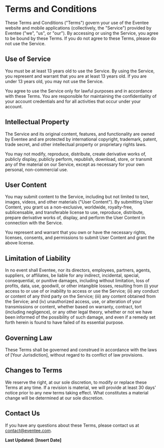 # Terms and Conditions

These Terms and Conditions ("Terms") govern your use of the Eventee website and
mobile applications (collectively, the "Service") provided by Eventee ("we",
"us", or "our"). By accessing or using the Service, you agree to be bound by
these Terms. If you do not agree to these Terms, please do not use the Service.

## Use of Service

You must be at least 13 years old to use the Service. By using the Service, you
represent and warrant that you are at least 13 years old. If you are under 13
years old, you may not use the Service.

You agree to use the Service only for lawful purposes and in accordance with
these Terms. You are responsible for maintaining the confidentiality of your
account credentials and for all activities that occur under your account.

## Intellectual Property

The Service and its original content, features, and functionality are owned by
Eventee and are protected by international copyright, trademark, patent, trade
secret, and other intellectual property or proprietary rights laws.

You may not modify, reproduce, distribute, create derivative works of, publicly
display, publicly perform, republish, download, store, or transmit any of the
material on our Service, except as necessary for your own personal,
non-commercial use.

## User Content

You may submit content to the Service, including but not limited to text,
images, videos, and other materials ("User Content"). By submitting User
Content, you grant us a non-exclusive, worldwide, royalty-free, sublicensable,
and transferable license to use, reproduce, distribute, prepare derivative works
of, display, and perform the User Content in connection with the Service.

You represent and warrant that you own or have the necessary rights, licenses,
consents, and permissions to submit User Content and grant the above license.

## Limitation of Liability

In no event shall Eventee, nor its directors, employees, partners, agents,
suppliers, or affiliates, be liable for any indirect, incidental, special,
consequential, or punitive damages, including without limitation, loss of
profits, data, use, goodwill, or other intangible losses, resulting from (i)
your access to or use of or inability to access or use the Service; (ii) any
conduct or content of any third party on the Service; (iii) any content obtained
from the Service; and (iv) unauthorized access, use, or alteration of your
transmissions or content, whether based on warranty, contract, tort (including
negligence), or any other legal theory, whether or not we have been informed of
the possibility of such damage, and even if a remedy set forth herein is found
to have failed of its essential purpose.

## Governing Law

These Terms shall be governed and construed in accordance with the laws of [Your
Jurisdiction], without regard to its conflict of law provisions.

## Changes to Terms

We reserve the right, at our sole discretion, to modify or replace these Terms
at any time. If a revision is material, we will provide at least 30 days' notice
prior to any new terms taking effect. What constitutes a material change will be
determined at our sole discretion.

## Contact Us

If you have any questions about these Terms, please contact us at
[contact@eventee.com](mailto:contact@eventee.com).

**Last Updated: [Insert Date]**
